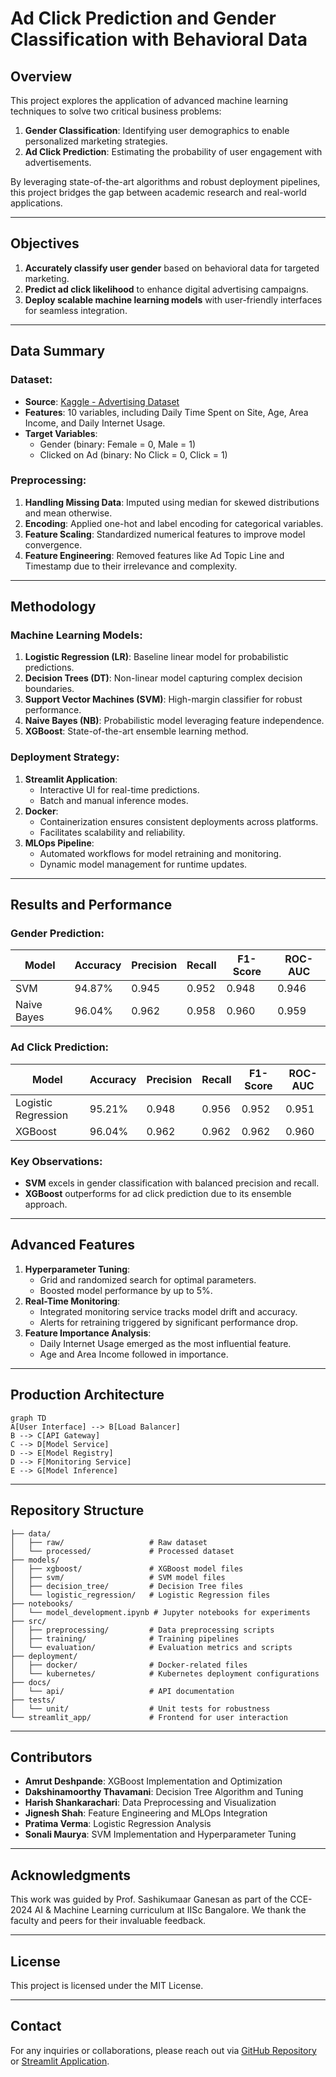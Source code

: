 # Ad Click Prediction and Gender Classification with Behavioral Data

## Overview
This project explores the application of advanced machine learning techniques to solve two critical business problems:
1. **Gender Classification**: Identifying user demographics to enable personalized marketing strategies.
2. **Ad Click Prediction**: Estimating the probability of user engagement with advertisements.

By leveraging state-of-the-art algorithms and robust deployment pipelines, this project bridges the gap between academic research and real-world applications.

---

## Objectives
1. **Accurately classify user gender** based on behavioral data for targeted marketing.
2. **Predict ad click likelihood** to enhance digital advertising campaigns.
3. **Deploy scalable machine learning models** with user-friendly interfaces for seamless integration.

---

## Data Summary
### Dataset:
- **Source**: [Kaggle - Advertising Dataset](https://www.kaggle.com/datasets/hiimanshuagarwal/advertising-ef/data)
- **Features**: 10 variables, including Daily Time Spent on Site, Age, Area Income, and Daily Internet Usage.
- **Target Variables**:
  - Gender (binary: Female = 0, Male = 1)
  - Clicked on Ad (binary: No Click = 0, Click = 1)

### Preprocessing:
1. **Handling Missing Data**: Imputed using median for skewed distributions and mean otherwise.
2. **Encoding**: Applied one-hot and label encoding for categorical variables.
3. **Feature Scaling**: Standardized numerical features to improve model convergence.
4. **Feature Engineering**: Removed features like Ad Topic Line and Timestamp due to their irrelevance and complexity.

---

## Methodology
### Machine Learning Models:
1. **Logistic Regression (LR)**: Baseline linear model for probabilistic predictions.
2. **Decision Trees (DT)**: Non-linear model capturing complex decision boundaries.
3. **Support Vector Machines (SVM)**: High-margin classifier for robust performance.
4. **Naive Bayes (NB)**: Probabilistic model leveraging feature independence.
5. **XGBoost**: State-of-the-art ensemble learning method.

### Deployment Strategy:
1. **Streamlit Application**:
   - Interactive UI for real-time predictions.
   - Batch and manual inference modes.
2. **Docker**:
   - Containerization ensures consistent deployments across platforms.
   - Facilitates scalability and reliability.
3. **MLOps Pipeline**:
   - Automated workflows for model retraining and monitoring.
   - Dynamic model management for runtime updates.

---

## Results and Performance
### Gender Prediction:
| **Model**         | **Accuracy** | **Precision** | **Recall** | **F1-Score** | **ROC-AUC** |
|--------------------|--------------|---------------|------------|--------------|-------------|
| SVM               | 94.87%       | 0.945         | 0.952      | 0.948        | 0.946       |
| Naive Bayes       | 96.04%       | 0.962         | 0.958      | 0.960        | 0.959       |

### Ad Click Prediction:
| **Model**         | **Accuracy** | **Precision** | **Recall** | **F1-Score** | **ROC-AUC** |
|--------------------|--------------|---------------|------------|--------------|-------------|
| Logistic Regression| 95.21%      | 0.948         | 0.956      | 0.952        | 0.951       |
| XGBoost           | 96.04%       | 0.962         | 0.962      | 0.962        | 0.960       |

### Key Observations:
- **SVM** excels in gender classification with balanced precision and recall.
- **XGBoost** outperforms for ad click prediction due to its ensemble approach.

---

## Advanced Features
1. **Hyperparameter Tuning**:
   - Grid and randomized search for optimal parameters.
   - Boosted model performance by up to 5%.
2. **Real-Time Monitoring**:
   - Integrated monitoring service tracks model drift and accuracy.
   - Alerts for retraining triggered by significant performance drop.
3. **Feature Importance Analysis**:
   - Daily Internet Usage emerged as the most influential feature.
   - Age and Area Income followed in importance.

---

## Production Architecture
```mermaid
graph TD
A[User Interface] --> B[Load Balancer]
B --> C[API Gateway]
C --> D[Model Service]
D --> E[Model Registry]
D --> F[Monitoring Service]
E --> G[Model Inference]
```

---

## Repository Structure
```
├── data/
│   ├── raw/                   # Raw dataset
│   └── processed/             # Processed dataset
├── models/
│   ├── xgboost/               # XGBoost model files
│   ├── svm/                   # SVM model files
│   ├── decision_tree/         # Decision Tree files
│   └── logistic_regression/   # Logistic Regression files
├── notebooks/
│   └── model_development.ipynb # Jupyter notebooks for experiments
├── src/
│   ├── preprocessing/         # Data preprocessing scripts
│   ├── training/              # Training pipelines
│   └── evaluation/            # Evaluation metrics and scripts
├── deployment/
│   ├── docker/                # Docker-related files
│   └── kubernetes/            # Kubernetes deployment configurations
├── docs/
│   └── api/                   # API documentation
├── tests/
│   └── unit/                  # Unit tests for robustness
└── streamlit_app/             # Frontend for user interaction
```

---

## Contributors
- **Amrut Deshpande**: XGBoost Implementation and Optimization
- **Dakshinamoorthy Thavamani**: Decision Tree Algorithm and Tuning
- **Harish Shankarachari**: Data Preprocessing and Visualization
- **Jignesh Shah**: Feature Engineering and MLOps Integration
- **Pratima Verma**: Logistic Regression Analysis
- **Sonali Maurya**: SVM Implementation and Hyperparameter Tuning

---

## Acknowledgments
This work was guided by Prof. Sashikumaar Ganesan as part of the CCE-2024 AI & Machine Learning curriculum at IISc Bangalore. We thank the faculty and peers for their invaluable feedback.

---

## License
This project is licensed under the MIT License.

---

## Contact
For any inquiries or collaborations, please reach out via [GitHub Repository](https://github.com/IISC-GROUP-5/) or [Streamlit Application](https://iisc-group5.streamlit.app/).
